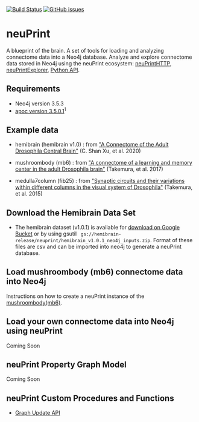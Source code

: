 [![Build Status](https://travis-ci.org/connectome-neuprint/neuPrint.svg?branch=master)](https://travis-ci.org/connectome-neuprint/neuPrint) 
[![GitHub issues](https://img.shields.io/github/issues/connectome-neuprint/neuPrint.svg)](https://GitHub.com/connectome-neuprint/neuPrint/issues/)


# neuPrint
A blueprint of the brain. A set of tools for loading and analyzing connectome data into a Neo4j database. Analyze and explore connectome data stored in Neo4j using the neuPrint ecosystem: [neuPrintHTTP](https://github.com/connectome-neuprint/neuPrintHTTP), [neuPrintExplorer](https://github.com/connectome-neuprint/neuPrintExplorer), [Python API](https://github.com/connectome-neuprint/neuprint-python). 



## Requirements
* Neo4j version 3.5.3
* [apoc version 3.5.0.1](https://github.com/neo4j-contrib/neo4j-apoc-procedures/releases/tag/3.5.0.1)<sup>1</sup>

## Example data
* hemibrain (hemibrain v1.0) : from ["A Connectome of the Adult Drosophila Central Brain"](https://www.biorxiv.org/content/10.1101/2020.01.21.911859v1) (C. Shan Xu, et al. 2020)

* mushroombody (mb6) : from ["A connectome of a learning and memory center in the adult Drosophila brain"](https://elifesciences.org/articles/26975) (Takemura, et al. 2017)

* medulla7column (fib25) : from ["Synaptic circuits and their variations within different columns in the visual system of Drosophila"](https://www.pnas.org/content/112/44/13711) (Takemura, et al. 2015)

## Download the Hemibrain Data Set 
* The hemibrain dataset (v1.0.1) is available for [download on Google Bucket](https://storage.cloud.google.com/hemibrain-release/neuprint/hemibrain_v1.0.1_neo4j_inputs.zip) or by using gsutil ```
gs://hemibrain-release/neuprint/hemibrain_v1.0.1_neo4j_inputs.zip```. Format of these files are csv and can be imported into neo4j to generate a neuPrint database.

## Load mushroombody (mb6) connectome data into Neo4j
Instructions on how to create a neuPrint instance of the [mushroombody(mb6)](neo4j_desktop_load.md).

## Load your own connectome data into Neo4j using neuPrint
Coming Soon

## neuPrint Property Graph Model
Coming Soon

## neuPrint Custom Procedures and Functions

* [Graph Update API](https://github.com/connectome-neuprint/neuPrint/tree/master/update_scripts)

      

